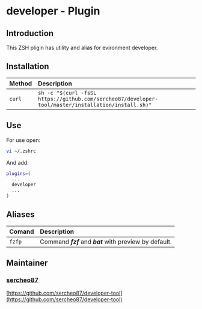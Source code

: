 # developer - Plugin

## Introduction

This ZSH pligin has utility and alias for evironment developer.

## Installation

|Method               |Description                                                                                                                       |
|:--------------------|:---------------------------------------------------------------------------------------------------------------------------------|
|`curl`               |`sh -c "$(curl -fsSL https://github.com/sercheo87/developer-tool/master/installation/install.sh)"`                                 |

## Use

For use open:

```bash
vi ~/.zshrc
```

And add:

```bash
plugins=(
  ...
  developer
  ...
)
```

## Aliases

|Comand        |Description                                                                              |
|:-------------|:----------------------------------------------------------------------------------------|
|`fzfp`        |Command ***fzf*** and ***bat*** with preview by default.                                 |

## Maintainer

### [sercheo87](https://github.com/sercheo87)

[https://github.com/sercheo87/developer-tool](https://github.com/sercheo87/developer-tool)
